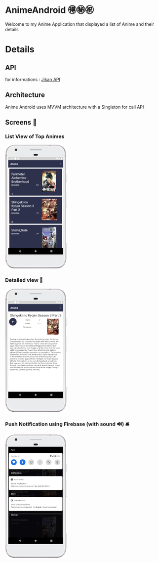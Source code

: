 # AnimeAndroid 🉐㊙️㊗️
Welcome to my Anime Application that displayed a list of Anime and their details 

# Details 


## API 
for informations : [Jikan API](https://jikan.docs.apiary.io/#reference/0/user)

## Architecture 
Anime Android uses MVVM architecture with a Singleton for call API

## Screens 📲

### List View of Top Animes 
<img src="https://github.com/Said-Belhadj/AnimeAndroid/blob/b7309893905712de51d6b11633131eaf51b667f2/img/detail-view.png" width="200" />

### Detailed view 🔎
<img src="https://github.com/Said-Belhadj/AnimeAndroid/blob/b7309893905712de51d6b11633131eaf51b667f2/img/list-view.png" width="200" />

### Push Notification using Firebase (with sound 🔊) 🛎 
<img src="https://github.com/Said-Belhadj/AnimeAndroid/blob/b7309893905712de51d6b11633131eaf51b667f2/img/notification.png" width="200" />

